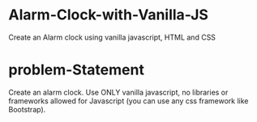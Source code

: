 # Alarm-Clock-with-Vanilla-JS
 Create an Alarm clock using vanilla javascript, HTML and CSS
# problem-Statement
 Create an alarm clock. Use ONLY vanilla javascript, no libraries or frameworks allowed for Javascript (you can use any css framework like Bootstrap).
